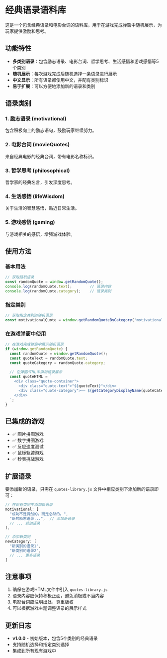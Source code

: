 # 经典语录语料库

这是一个包含经典语录和电影台词的语料库，用于在游戏完成弹窗中随机展示，为玩家提供激励和思考。

## 功能特性

- **多类别语录**：包含励志语录、电影台词、哲学思考、生活感悟和游戏感悟等5个类别
- **随机展示**：每次游戏完成后随机选择一条语录进行展示
- **中文显示**：所有语录都使用中文，并配有类别标识
- **易于扩展**：可以方便地添加新的语录和类别

## 语录类别

### 1. 励志语录 (motivational)
包含积极向上的励志语句，鼓励玩家继续努力。

### 2. 电影台词 (movieQuotes)
来自经典电影的经典台词，带有电影名称标识。

### 3. 哲学思考 (philosophical)
哲学家的经典名言，引发深度思考。

### 4. 生活感悟 (lifeWisdom)
关于生活的智慧感悟，贴近日常生活。

### 5. 游戏感悟 (gaming)
与游戏相关的感悟，增强游戏体验。

## 使用方法

### 基本用法

```javascript
// 获取随机语录
const randomQuote = window.getRandomQuote();
console.log(randomQuote.text);        // 语录内容
console.log(randomQuote.category);    // 语录类别
```

### 指定类别

```javascript
// 获取指定类别的随机语录
const motivationalQuote = window.getRandomQuoteByCategory('motivational');
```

### 在游戏弹窗中使用

```javascript
// 在游戏完成弹窗中展示随机语录
if (window.getRandomQuote) {
  const randomQuote = window.getRandomQuote();
  const quoteText = randomQuote.text;
  const quoteCategory = randomQuote.category;
  
  // 在弹窗HTML中添加语录展示
  const quoteHTML = `
    <div class="quote-container">
      <div class="quote-text">"${quoteText}"</div>
      <div class="quote-category">—— ${getCategoryDisplayName(quoteCategory)}</div>
    </div>
  `;
}
```

## 已集成的游戏

- ✅ 图片拼图游戏
- ✅ 数字拼图游戏  
- ✅ 反应速度测试
- ✅ 鼠标轨迹游戏
- ✅ 秒表挑战游戏

## 扩展语录

要添加新的语录，只需在 `quotes-library.js` 文件中相应类别下添加新的语录即可：

```javascript
// 在现有类别中添加新语录
motivational: [
  "成功不是偶然的，而是必然的。",
  "新的励志语录...",  // 添加新语录
  // ... 其他语录
],

// 添加新类别
newCategory: [
  "新类别的语录1",
  "新类别的语录2",
  // ... 更多语录
]
```

## 注意事项

1. 确保在游戏HTML文件中引入 `quotes-library.js`
2. 语录内容应保持积极正面，避免消极或不当内容
3. 电影台词应注明出处，尊重版权
4. 可以根据游戏主题调整语录的展示样式

## 更新日志

- **v1.0.0** - 初始版本，包含5个类别的经典语录
- 支持随机选择和指定类别选择
- 集成到所有现有游戏中
